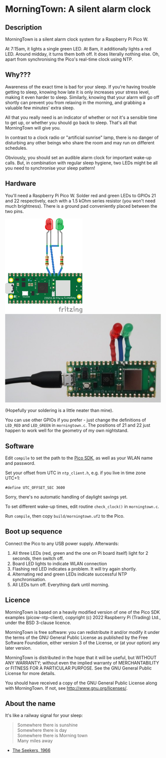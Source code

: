 MorningTown: A silent alarm clock
=================================

Description
-----------

MorningTown is a silent alarm clock system for a Raspberry Pi Pico W.

At 7:15am, it lights a single green LED.  At 8am, it additionally lights a red
LED.  Around midday, it turns them both off.  It does literally nothing else.
Oh, apart from synchronising the Pico's real-time clock using NTP.


Why???
------

Awareness of the exact time is bad for your sleep.  If you're having trouble
getting to sleep, knowing how late it is only increases your stress level,
making it even harder to sleep.  Similarly, knowing that your alarm will go off
shortly can prevent you from relaxing in the morning, and grabbing a valuable
few minutes' extra sleep.

All that you really need is an indicator of whether or not it's a sensible time
to get up, or whether you should go back to sleep.  That's all that MorningTown
will give you.

In contrast to a clock radio or "artificial sunrise" lamp, there is no danger
of disturbing any other beings who share the room and may run on different
schedules.

Obviously, you should set an audible alarm clock for important wake-up calls.
But, in combination with regular sleep hygiene, two LEDs might be all you need
to synchronise your sleep pattern!


Hardware
--------

You'll need a Raspberry Pi Pico W.  Solder red and green LEDs to GPIOs 21 and
22 respectively, each with a 1.5 kOhm series resistor (you won't need much
brightness).  There is a ground pad conveniently placed between the two pins.

![Circuit diagram](circuit.png)    ![Photo](photo.jpg)

(Hopefully your soldering is a little neater than mine).

You can use other GPIOs if you prefer - just change the definitions of
`LED_RED` and `LED_GREEN` in `morningtown.c`.  The positions of 21 and 22 just
happen to work well for the geometry of my own nightstand.


Software
--------

Edit `compile` to set the path to the [Pico SDK](https://github.com/raspberrypi/pico-sdk),
as well as your WLAN name and password.

Set your offset from UTC in `ntp_client.h`, e.g. if you live in time zone UTC+1:
```
#define UTC_OFFSET_SEC 3600
```
Sorry, there's no automatic handling of daylight savings yet.

To set different wake-up times, edit routine `check_clock()` in
`morningtown.c`.

Run `compile`, then copy `build/morningtown.uf2` to the Pico.


Boot up sequence
----------------

Connect the Pico to any USB power supply.  Afterwards:

1. All three LEDs (red, green and the one on Pi board itself) light for 2
   seconds, then switch off.
2. Board LED lights to indicate WLAN connection
3. Flashing red LED indicates a problem.  It will try again shortly.
4. Alternating red and green LEDs indicate successful NTP synchronisation.
5. All LEDs turn off.  Everything dark until morning.


Licence
-------

MorningTown is based on a heavily modified version of one of the Pico SDK
examples (picow-ntp-client), copyright (c) 2022 Raspberry Pi (Trading) Ltd.,
under the BSD 3-clause licence.

MorningTown is free software: you can redistribute it and/or modify it under the
terms of the GNU General Public License as published by the Free Software
Foundation, either version 3 of the License, or (at your option) any later
version.

MorningTown is distributed in the hope that it will be useful, but WITHOUT ANY
WARRANTY; without even the implied warranty of MERCHANTABILITY or FITNESS FOR A
PARTICULAR PURPOSE.  See the GNU General Public License for more details.

You should have received a copy of the GNU General Public License along with
MorningTown.  If not, see <http://www.gnu.org/licenses/>.


About the name
--------------

It's like a railway signal for your sleep:

> Somewhere there is sunshine  
> Somewhere there is day  
> Somewhere there is Morning town  
> Many miles away

- [The Seekers, 1966](https://www.youtube.com/watch?v=lsqNcZ1JqW8)
